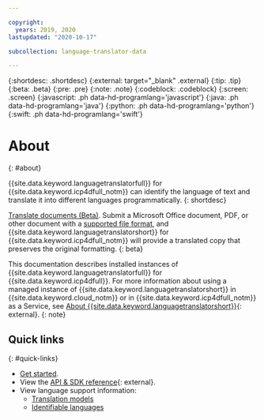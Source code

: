 ```yaml
---

copyright:
  years: 2019, 2020
lastupdated: "2020-10-17"

subcollection: language-translator-data

---
```


{:shortdesc: .shortdesc}
{:external: target="_blank" .external}
{:tip: .tip}
{:beta: .beta}
{:pre: .pre}
{:note: .note}
{:codeblock: .codeblock}
{:screen: .screen}
{:javascript: .ph data-hd-programlang='javascript'}
{:java: .ph data-hd-programlang='java'}
{:python: .ph data-hd-programlang='python'}
{:swift: .ph data-hd-programlang='swift'}

# About
{: #about}

{{site.data.keyword.languagetranslatorfull}} for {{site.data.keyword.icp4dfull_notm}} can identify the language of text and translate it into different languages programmatically.
{: shortdesc}

[Translate documents (Beta)](/docs/language-translator-data?topic=language-translator-data-document-translator-tutorial). Submit a Microsoft Office document, PDF, or other document with a [supported file format](/docs/language-translator-data?topic=language-translator-data-document-translator-tutorial#supported-file-formats), and {{site.data.keyword.languagetranslatorshort}} for {{site.data.keyword.icp4dfull_notm}} will provide a translated copy that preserves the original formatting.
{: beta}

This documentation describes installed instances of {{site.data.keyword.languagetranslatorfull}} for {{site.data.keyword.icp4dfull}}. For more information about using a managed instance of {{site.data.keyword.languagetranslatorshort}} in {{site.data.keyword.cloud_notm}} or in {{site.data.keyword.icp4dfull_notm}} as a Service, see [About {{site.data.keyword.languagetranslatorshort}}](https://{DomainName}/docs/language-translator?topic=language-translator-about#about){: external}.
{: note}

## Quick links
{: #quick-links}

- [Get started](/docs/language-translator-data?topic=language-translator-data-gettingstarted).
- View the [API & SDK reference](https://{DomainName}/apidocs/language-translator-data){: external}.
- View language support information:
  - [Translation models](/docs/language-translator-data?topic=language-translator-data-translation-models)
  - [Identifiable languages](/docs/language-translator-data?topic=language-translator-data-identifiable-languages)

